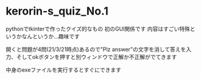 # kerorin-s_quiz_No.1
pythonでtkinterで作ったクイズ的なもの
初のGUI関係です
内容はすごい特殊というかなんというか...趣味です

開くと問題が4問(21/3/21時点)あるので"Plz answer"の文字を消して答えを入力、そしてokボタンを押すと別ウィンドウで正解か不正解がでてきます

中身のexeファイルを実行するとすぐにできます
